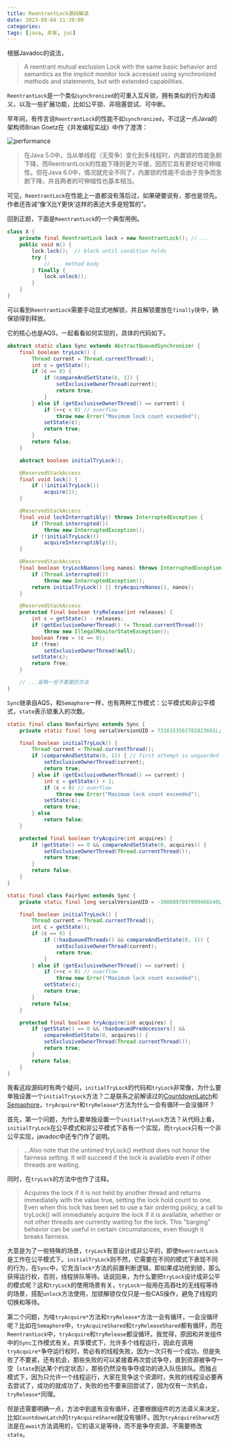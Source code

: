 ```yaml
---
title: ReentrantLock源码解读
date: 2023-09-04 11:20:09
categories:
tags: [java, 并发, juc]
---
```

根据Javadoc的说法，

> A reentrant mutual exclusion Lock with the same basic behavior and semantics as the implicit monitor lock accessed using synchronized methods and statements, but with extended capabilities.

`ReentrantLock`是一个类似`synchronized`的可重入互斥锁，拥有类似的行为和语义，以及一些扩展功能，比如公平锁、非阻塞尝试、可中断。

早年间，有传言说`ReentrantLock`的性能不如`synchronized`，不过这一点Java的架构师Brian Goetz在《并发编程实战》中作了澄清：

![performance](performance.png)

> 在Java 5.0中，当从单线程（无竞争）变化到多线程时，内置锁的性能急剧下降，而ReentrantLock的性能下降则更为平缓，因而它具有更好地可伸缩性。但在Java 6.0中，情况就完全不同了，内置锁的性能不会由于竞争而急剧下降，并且两者的可伸缩性也基本相当。


可见，`ReentrantLock`在性能上一直都没有落后过，如果硬要说有，那也是领先。作者还告诫“像‘X比Y更快’这样的表述大多是短暂的”。

回到正题，下面是`ReentrantLock`的一个典型用例。

```java
class X {
    private final ReentrantLock lock = new ReentrantLock(); // ...
    public void m() {
        lock.lock();  // block until condition holds
        try {
            // ... method body
        } finally {
            lock.unlock();
        }
    }
}
```

可以看到`ReentrantLock`需要手动显式地解锁，并且解锁要放在`finally`块中，确保锁得到释放。

它的核心也是AQS，一起看看如何实现的，具体的代码如下。

```java
abstract static class Sync extends AbstractQueuedSynchronizer {
    final boolean tryLock() {
        Thread current = Thread.currentThread();
        int c = getState();
        if (c == 0) {
            if (compareAndSetState(0, 1)) {
                setExclusiveOwnerThread(current);
                return true;
            }
        } else if (getExclusiveOwnerThread() == current) {
            if (++c < 0) // overflow
                throw new Error("Maximum lock count exceeded");
            setState(c);
            return true;
        }
        return false;
    }

    abstract boolean initialTryLock();

    @ReservedStackAccess
    final void lock() {
        if (!initialTryLock())
            acquire(1);
    }

    @ReservedStackAccess
    final void lockInterruptibly() throws InterruptedException {
        if (Thread.interrupted())
            throw new InterruptedException();
        if (!initialTryLock())
            acquireInterruptibly(1);
    }

    @ReservedStackAccess
    final boolean tryLockNanos(long nanos) throws InterruptedException {
        if (Thread.interrupted())
            throw new InterruptedException();
        return initialTryLock() || tryAcquireNanos(1, nanos);
    }

    @ReservedStackAccess
    protected final boolean tryRelease(int releases) {
        int c = getState() - releases;
        if (getExclusiveOwnerThread() != Thread.currentThread())
            throw new IllegalMonitorStateException();
        boolean free = (c == 0);
        if (free)
            setExclusiveOwnerThread(null);
        setState(c);
        return free;
    }

    // ...省略一些不重要的方法
}

```

`Sync`继承自AQS，和`Semaphore`一样，也有两种工作模式：公平模式和非公平模式，`state`表示锁重入的次数。

```java
static final class NonfairSync extends Sync {
    private static final long serialVersionUID = 7316153563782823691L;

    final boolean initialTryLock() {
        Thread current = Thread.currentThread();
        if (compareAndSetState(0, 1)) { // first attempt is unguarded
            setExclusiveOwnerThread(current);
            return true;
        } else if (getExclusiveOwnerThread() == current) {
            int c = getState() + 1;
            if (c < 0) // overflow
                throw new Error("Maximum lock count exceeded");
            setState(c);
            return true;
        } else
            return false;
    }

    protected final boolean tryAcquire(int acquires) {
        if (getState() == 0 && compareAndSetState(0, acquires)) {
            setExclusiveOwnerThread(Thread.currentThread());
            return true;
        }
        return false;
    }
}

static final class FairSync extends Sync {
    private static final long serialVersionUID = -3000897897090466540L;

    final boolean initialTryLock() {
        Thread current = Thread.currentThread();
        int c = getState();
        if (c == 0) {
            if (!hasQueuedThreads() && compareAndSetState(0, 1)) {
                setExclusiveOwnerThread(current);
                return true;
            }
        } else if (getExclusiveOwnerThread() == current) {
            if (++c < 0) // overflow
                throw new Error("Maximum lock count exceeded");
            setState(c);
            return true;
        }
        return false;
    }

    protected final boolean tryAcquire(int acquires) {
        if (getState() == 0 && !hasQueuedPredecessors() &&
            compareAndSetState(0, acquires)) {
            setExclusiveOwnerThread(Thread.currentThread());
            return true;
        }
        return false;
    }
}
```

我看这段源码时有两个疑问，`initialTryLock`的代码和`tryLock`非常像，为什么要单独设置一个`initialTryLock`方法？二是联系之前解读过的[CountdownLatch](https://naosense.github.io/2023/08/05/CountDownLatch%E6%BA%90%E7%A0%81%E8%A7%A3%E8%AF%BB/)和[Semaphore](https://naosense.github.io/2023/08/27/Semaphore%E6%BA%90%E7%A0%81%E8%A7%A3%E8%AF%BB/)，`tryAcquire*`和`tryRelease*`方法为什么一会有循环一会没循环？

首先，第一个问题，为什么要单独设置一个`initialTryLock`方法？从代码上看，`initialTryLock`在公平模式和非公平模式下各有一个实现，而`tryLock`只有一个非公平实现，javadoc中还专门作了说明。

> ...Also note that the untimed tryLock() method does not honor the fairness setting. It will succeed if the lock is available even if other threads are waiting.

同时，在`tryLock`的方法中也作了注释。

> Acquires the lock if it is not held by another thread and returns immediately with the value true, setting the lock hold count to one. Even when this lock has been set to use a fair ordering policy, a call to tryLock() will immediately acquire the lock if it is available, whether or not other threads are currently waiting for the lock. This "barging" behavior can be useful in certain circumstances, even though it breaks fairness.

大意是为了一些特殊的场景，`tryLock`有意设计成非公平的，即使`ReentrantLock`是工作在公平模式下。`initialTryLock`则不然，它需要在不同的模式下表现不同的行为，在`Sync`中，它充当`lock*`方法的前置判断逻辑，即如果成功抢到锁，那么获得运行权，否则，线程排队等待。话说回来，为什么要把`tryLock`设计成非公平的模式呢？这和`tryLock`的使用场景有关，`tryLock`一般用在高吞吐的无线程等待的场景，搭配`unlock`方法使用，加锁解锁仅仅只是一些CAS操作，避免了线程的切换和等待。

第二个问题，为啥`tryAcquire*`方法和`tryRelease*`方法一会有循环，一会没循环呢？比如在`Semaphore`中，`tryAcquireShared`和`tryReleaseShared`都有循环，而在`ReentrantLock`中，`tryAcquire`和`tryRelease`都没循环。我觉得，原因和并发组件中的`Sync`工作模式有关。共享模式下，允许多个线程运行，因此在调用`tryAcquire*`争夺运行权时，势必有的线程失败，因为一次只有一个成功，但是失败了不要紧，还有机会，那些失败的可以紧接着再次尝试争夺，直到资源被争夺一空（`state`到达某个约定状态），那些仍然没有争夺成功的进入队伍排队。而独占模式下，因为只允许一个线程运行，大家在竞争这个资源时，失败的线程没必要再去尝试了，成功的就成功了，失败的也不要来回尝试了，因为仅有一次机会，`tryRelease*`同理。

但是还需要明确一点，方法中到底有没有循环，还要根据组件的方法语义来决定，比如`CountdownLatch`的`tryAcquireShared`就没有循环，因为`tryAcquireShared`方法是在`await`方法调用的，它的语义是等待，而不是争夺资源，不需要修改`state`。
